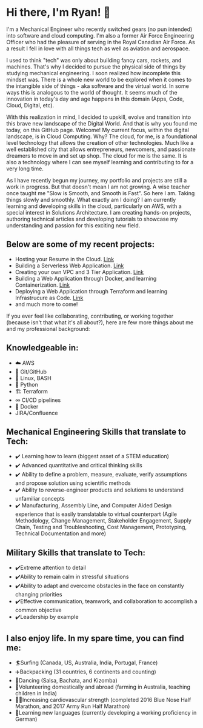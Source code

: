 # Hi there, I'm Ryan! 👋

I'm a Mechanical Engineer who recently switched gears (no pun intended) into software and cloud computing. I'm also a former Air Force Engineering Officer who had the pleasure of serving in the Royal Canadian Air Force. As a result I fell in love with all things tech as well as aviation and aerospace.

I used to think "tech" was only about building fancy cars, rockets, and machines. That's why I decided to pursue the physical side of things by studying mechanical engineering. I soon realized how incomplete this mindset was. There is a whole new world to be explored when it comes to the intangible side of things - aka software and the virtual world. In some ways this is analogous to the world of thought. It seems much of the innovation in today's day and age happens in this domain (Apps, Code, Cloud, Digital, etc).

With this realization in mind, I decided to upskill, evolve and transition into this brave new landscape of the Digital World. And that is why you found me today, on this GitHub page. Welcome! My current focus, within the digital landscape, is in Cloud Computing. Why? The cloud, for me, is a foundational level technology that allows the creation of other technologies. Much like a well established city that allows entrepreneurs, newcomers, and passionate dreamers to move in and set up shop. The cloud for me is the same. It is also a technology where I can see myself learning and contributing to for a very long time.  

As I have recently begun my journey, my portfolio and projects are still a work in progress. But that doesn't mean I am not growing. A wise teacher once taught me "Slow is Smooth, and Smooth is Fast". So here I am. Taking things slowly and smoothly. What exactly am I doing? I am currently learning and developing skills in the cloud, particularly on AWS, with a special interest in Solutions Architecture. I am creating hands-on projects, authoring technical articles and developing tutorials to showcase my understanding and passion for this exciting new field. 

## Below are some of my recent projects:

- Hosting your Resume in the Cloud. [Link](https://github.com/ryan-almeida/resumewebsite)
- Building a Serverless Web Application. [Link](https://github.com/ryan-almeida/wildrydes-site)
- Creating your own VPC and 3 Tier Application. [Link](https://github.com/ryan-almeida/wordpress-site)
- Building a Web Application through Docker, and learning Containerization. [Link](https://github.com/ryan-almeida/docker-webapp)
- Deploying a Web Application through Terraform and learning Infrastrucure as Code. [Link](https://github.com/ryan-almeida/terraform-project)
- and much more to come!

If you ever feel like collaborating, contributing, or working together (because isn't that what it's all about?), here are few more things about me and my professional background:

## Knowledgeable in: 
- ☁️ AWS
- 💠 Git/GitHub
- 🐧 Linux, BASH
- 🐍 Python
- 🏗 Terraform
- ∞ CI/CD pipelines
- 🐳 Docker
- JIRA/Confluence

## Mechanical Engineering Skills that translate to Tech: 
- ✔️ Learning how to learn (biggest asset of a STEM education)
- ✔️ Advanced quantitative and critical thinking skills
- ✔️ Ability to define a problem, measure, evaluate, verify assumptions and propose solution using scientific methods  
- ✔️ Ability to reverse-engineer products and solutions to understand unfamiliar concepts
- ✔️ Manufacturing, Assembly Line, and Computer Aided Design experience that is easily translatable to virtual counterpart (Agile Methodology, Change Management, Stakeholder Engagement, Supply Chain, Testing and Troubleshooting, Cost Management, Prototyping, Technical Documentation and more)

## Military Skills that translate to Tech:
- ✔️Extreme attention to detail
- ✔️Ability to remain calm in stressful situations
- ✔️Ability to adapt and overcome obstacles in the face on constantly changing priorities
- ✔️Effective communication, teamwork, and collaboration to accomplish a common objective
- ✔️Leadership by example

## I also enjoy life. In my spare time, you can find me:
- 🏄Surfing (Canada, US, Australia, India, Portugal, France)
- ✈️Backpacking (31 countries, 6 continents and counting)
- 🕺Dancing (Salsa, Bachata, and Kizomba)
- 💁Volunteering domestically and abroad (farming in Australia, teaching children in India)
- 🏃‍♂️Increasing cardiovascular strength (completed 2016 Blue Nose Half Marathon, and 2017 Army Run Half Marathon)
- 🏫Learning new languages (currently developing a working proficiency in German)

<!--
**ryan-almeida/ryan-almeida** is a ✨ _special_ ✨ repository because its `README.md` (this file) appears on your GitHub profile.

Here are some ideas to get you started:

- 🔭 I’m currently working on ...
- 🌱 I’m currently learning ...
- 👯 I’m looking to collaborate on ...
- 🤔 I’m looking for help with ...
- 💬 Ask me about ...
- 📫 How to reach me: ...
- 😄 Pronouns: ...
- ⚡ Fun fact: ...
-->
